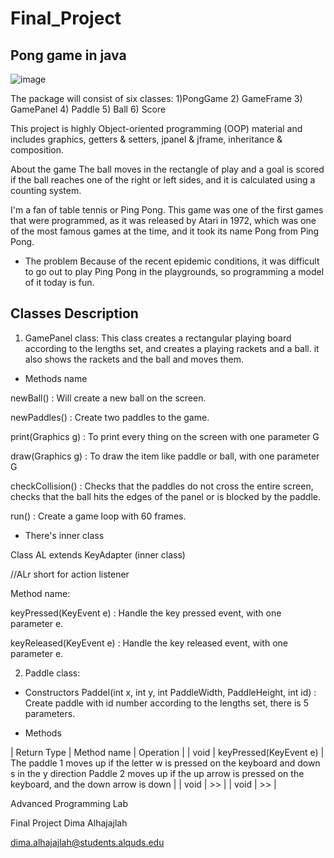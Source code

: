 # Final_Project
## Pong game in java
![image](https://user-images.githubusercontent.com/79136459/156768669-bb6fe9f7-8521-4c87-a6bd-66ff105ba40b.png)

The package will consist of six classes:
1)PongGame    2) GameFrame    3) GamePanel    4) Paddle   5) Ball   6) Score


This project is highly Object-oriented programming (OOP) material and includes graphics, getters & setters, jpanel & jframe, inheritance & composition.

About the game
The ball moves in the rectangle of play and a goal is scored if the ball reaches one of the right or left sides, and it is calculated using a counting system.

I'm a fan of table tennis or Ping Pong. This game was one of the first games that were programmed, as it was released by Atari in 1972, which was one of the most famous games at the time, and it took its name Pong from Ping Pong.


-	The problem
Because of the recent epidemic conditions, it was difficult to go out to play Ping Pong in the playgrounds, so programming a model of it today is fun.


## Classes Description
1)	GamePanel class:
This class creates a rectangular playing board according to the lengths set, and creates a playing rackets and a ball.
it  also shows the rackets and the ball and moves them.

- Methods name 

newBall() : Will create a new ball on the screen.

newPaddles() : Create two paddles to the game.

print(Graphics g) : To print every thing on the screen with one parameter G

draw(Graphics g) : To draw the item like paddle or ball, with one parameter G

checkCollision() : Checks that the paddles do not cross the entire screen, checks that the ball hits the edges of the panel or is blocked by the paddle.

run() : Create a game loop with 60 frames.


- There's inner class

Class AL extends KeyAdapter (inner class)

//ALr short for action listener

Method name:

keyPressed(KeyEvent e) : Handle the key pressed event, with one parameter e.

keyReleased(KeyEvent e) : Handle the key released event, with one parameter e.

2) Paddle class:
- Constructors
Paddel(int x, int y, int PaddleWidth, PaddleHeight, int id) : Create paddle with id number according to the lengths set, there is 5 parameters.

- Methods

| Return Type  | Method name  |  Operation |
| void | keyPressed(KeyEvent e) |  The paddle 1 moves up if the letter w is pressed on the keyboard and down s in the y direction
Paddle 2 moves up if the up arrow is pressed on the keyboard, and the down arrow is down |
| void | >> |
| void | >> |

Advanced Programming Lab

Final Project
Dima Alhajajlah

dima.alhajajlah@students.alquds.edu
